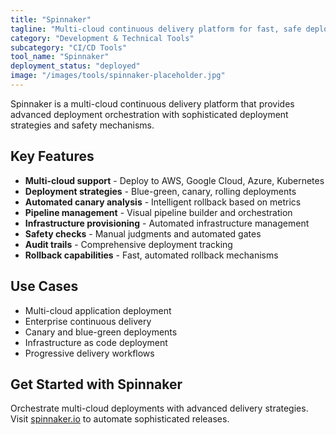 ```yaml
---
title: "Spinnaker"
tagline: "Multi-cloud continuous delivery platform for fast, safe deployments"
category: "Development & Technical Tools"
subcategory: "CI/CD Tools"
tool_name: "Spinnaker"
deployment_status: "deployed"
image: "/images/tools/spinnaker-placeholder.jpg"
---
```

Spinnaker is a multi-cloud continuous delivery platform that provides advanced deployment orchestration with sophisticated deployment strategies and safety mechanisms.

## Key Features

- **Multi-cloud support** - Deploy to AWS, Google Cloud, Azure, Kubernetes
- **Deployment strategies** - Blue-green, canary, rolling deployments
- **Automated canary analysis** - Intelligent rollback based on metrics
- **Pipeline management** - Visual pipeline builder and orchestration
- **Infrastructure provisioning** - Automated infrastructure management
- **Safety checks** - Manual judgments and automated gates
- **Audit trails** - Comprehensive deployment tracking
- **Rollback capabilities** - Fast, automated rollback mechanisms

## Use Cases

- Multi-cloud application deployment
- Enterprise continuous delivery
- Canary and blue-green deployments
- Infrastructure as code deployment
- Progressive delivery workflows

## Get Started with Spinnaker

Orchestrate multi-cloud deployments with advanced delivery strategies. Visit [spinnaker.io](https://spinnaker.io) to automate sophisticated releases.